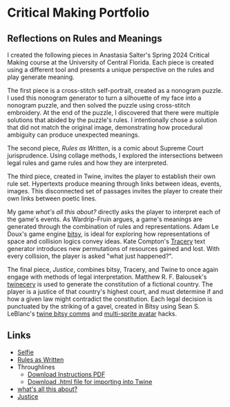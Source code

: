 # Critical Making Portfolio
## Reflections on Rules and Meanings

I created the following pieces in Anastasia Salter's Spring 2024 Critical Making course at the University of Central Florida. Each piece is created using a different tool and presents a unique perspective on the rules and play generate meaning.

The first piece is a cross-stitch self-portrait, created as a nonogram puzzle. I used this nonogram generator to turn a silhouette of my face into a nonogram puzzle, and then solved the puzzle using cross-stitch embroidery. At the end of the puzzle, I discovered that there were multiple solutions that abided by the puzzle's rules. I intentionally chose a solution that did not match the original image, demonstrating how procedural ambiguity can produce unexpected meanings.

The second piece, *Rules as Written*, is a comic about Supreme Court jurisprudence. Using collage methods, I explored the intersections between legal rules and game rules and how they are interpreted. 

The third piece, created in Twine, invites the player to establish their own rule set. Hypertexts produce meaning through links between ideas, events, images. This disconnected set of passages invites the player to create their own links between poetic lines.

My game *what's all this about?* directly asks the player to interpret each of the game's events. As Wardrip-Fruin argues, a game's meanings are generated through the combination of rules and representations. Adam Le Doux's game engine [bitsy](https://www.bitsy.org/), is ideal for exploring how representations of space and collision logics convey ideas. Kate Compton's [Tracery](https://tracery.io/) text generator introduces new permutations of resources gained and lost. With every collision, the player is asked "what just happened?".

The final piece, *Justice*, combines bitsy, Tracery, and Twine to once again engage with methods of legal interpretation. Matthew R. F. Balousek's [twinecery](https://github.com/mrfb/twinecery?tab=readme-ov-file) is used to generate the constitution of a fictional country. The player is a justice of that country's highest court, and must determine if and how a given law might contradict the constitution. Each legal decision is punctuated by the striking of a gavel, created in Bitsy using Sean S. LeBlanc's [twine bitsy comms](https://github.com/seleb/bitsy-hacks/blob/main/dist/twine-bitsy-comms.js) and [multi-sprite avatar](https://github.com/seleb/bitsy-hacks/blob/main/dist/multi-sprite-avatar.js) hacks.

## Links

- [Selfie](selfie.jpg)
- [Rules as Written](comic.html)
- Throughlines
	- [Download Instructions PDF](ThroughlinesInstructions.pdf)
	- [Download .html file for importing into Twine](Throughlines.html)
- [what's all this about?](about.html)
- [Justice](justice.html)
